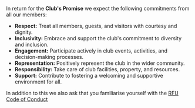 In return for the **Club's Promise** we expect the following commitments from all our members:
- **Respect:** Treat all members, guests, and visitors with courtesy and dignity.
- **Inclusivity:** Embrace and support the club's commitment to diversity and inclusion.
- **Engagement:** Participate actively in club events, activities, and decision-making processes.
- **Representation:** Positively represent the club in the wider community.
- **Responsibility:** Take care of club facilities, property, and resources.
- **Support:** Contribute to fostering a welcoming and supportive environment for all.

In addition to this we also ask that you familiarise yourself with the [RFU Code of Conduct](https://www.englandrugby.com/play/parents-guardians/code-conduct)